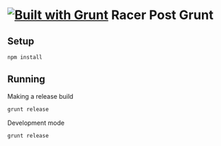 [![Built with Grunt](https://cdn.gruntjs.com/builtwith.png)](http://gruntjs.com/)
Racer Post Grunt
================

Setup
-----

```bash
npm install
```

Running
-------

Making a release build
```bash
grunt release
```

Development mode
```bash
grunt release
```